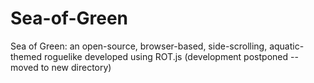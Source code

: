 # Sea-of-Green
Sea of Green: an open-source, browser-based, side-scrolling, aquatic-themed roguelike developed using ROT.js (development postponed -- moved to new directory)
